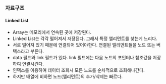 ### 자료구조
#### Linked List
- Array는 메모리에서 연속된 곳에 저장된다.
- Linked List는 각각 떨어져서 저장된다. 그래서 특정 엘리먼트를 찾는게 느리다.
- 서로 떨어져 있기 때문에 연결되어 있어야한다. 연결된 엘리먼트들을 노드 또는 버텍스라고 부른다.
- data 필드와 link 필드가 있다. link 필드에는 다음 노드의 포인터나 참조값을 저장하여 연결시킨다.
- 인덱스를 이용하여 데이터 조회시 모든 노드를 순차적으로 조회해나간다.
- 하지만 배열에 비하면 노드(엘리먼트)의 추가/삭제는 빠르다.